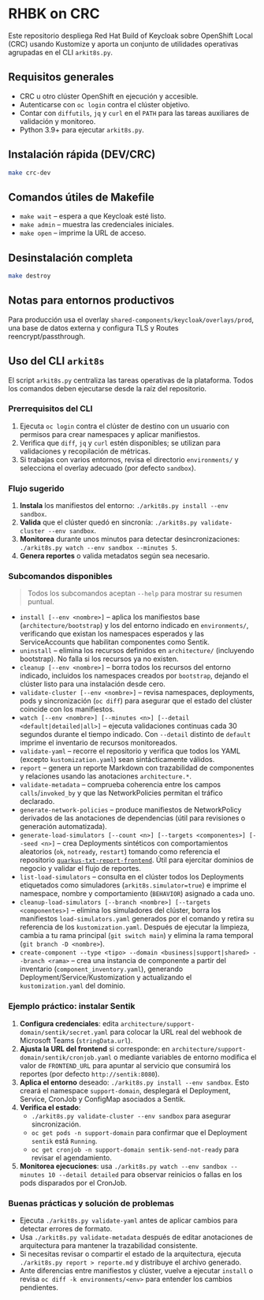 # RHBK on CRC

Este repositorio despliega Red Hat Build of Keycloak sobre OpenShift Local (CRC) usando Kustomize y aporta un conjunto de utilidades operativas agrupadas en el CLI `arkit8s.py`.

## Requisitos generales

- CRC u otro clúster OpenShift en ejecución y accesible.
- Autenticarse con `oc login` contra el clúster objetivo.
- Contar con `diffutils`, `jq` y `curl` en el `PATH` para las tareas auxiliares de validación y monitoreo.
- Python 3.9+ para ejecutar `arkit8s.py`.

## Instalación rápida (DEV/CRC)

```bash
make crc-dev
```

## Comandos útiles de Makefile

- `make wait` – espera a que Keycloak esté listo.
- `make admin` – muestra las credenciales iniciales.
- `make open` – imprime la URL de acceso.

## Desinstalación completa

```bash
make destroy
```

## Notas para entornos productivos

Para producción usa el overlay `shared-components/keycloak/overlays/prod`, una base de datos externa y configura TLS y Routes reencrypt/passthrough.

## Uso del CLI `arkit8s`

<!-- BEGIN ARKIT8S HELP -->
El script `arkit8s.py` centraliza las tareas operativas de la plataforma. Todos los comandos deben ejecutarse desde la raíz del repositorio.

### Prerrequisitos del CLI

1. Ejecuta `oc login` contra el clúster de destino con un usuario con permisos para crear namespaces y aplicar manifiestos.
2. Verifica que `diff`, `jq` y `curl` estén disponibles; se utilizan para validaciones y recopilación de métricas.
3. Si trabajas con varios entornos, revisa el directorio `environments/` y selecciona el overlay adecuado (por defecto `sandbox`).

### Flujo sugerido

1. **Instala** los manifiestos del entorno: `./arkit8s.py install --env sandbox`.
2. **Valida** que el clúster quedó en sincronía: `./arkit8s.py validate-cluster --env sandbox`.
3. **Monitorea** durante unos minutos para detectar desincronizaciones: `./arkit8s.py watch --env sandbox --minutes 5`.
4. **Genera reportes** o valida metadatos según sea necesario.

### Subcomandos disponibles

> Todos los subcomandos aceptan `--help` para mostrar su resumen puntual.

- `install [--env <nombre>]` – aplica los manifiestos base (`architecture/bootstrap`) y los del entorno indicado en `environments/`, verificando que existan los namespaces esperados y las ServiceAccounts que habilitan componentes como Sentik.
- `uninstall` – elimina los recursos definidos en `architecture/` (incluyendo bootstrap). No falla si los recursos ya no existen.
- `cleanup [--env <nombre>]` – borra todos los recursos del entorno indicado, incluidos los namespaces creados por `bootstrap`, dejando el clúster listo para una instalación desde cero.
- `validate-cluster [--env <nombre>]` – revisa namespaces, deployments, pods y sincronización (`oc diff`) para asegurar que el estado del clúster coincide con los manifiestos.
- `watch [--env <nombre>] [--minutes <n>] [--detail <default|detailed|all>]` – ejecuta validaciones continuas cada 30 segundos durante el tiempo indicado. Con `--detail` distinto de `default` imprime el inventario de recursos monitoreados.
- `validate-yaml` – recorre el repositorio y verifica que todos los YAML (excepto `kustomization.yaml`) sean sintácticamente válidos.
- `report` – genera un reporte Markdown con trazabilidad de componentes y relaciones usando las anotaciones `architecture.*`.
- `validate-metadata` – comprueba coherencia entre los campos `calls`/`invoked_by` y que las NetworkPolicies permitan el tráfico declarado.
- `generate-network-policies` – produce manifiestos de NetworkPolicy derivados de las anotaciones de dependencias (útil para revisiones o generación automatizada).
- `generate-load-simulators [--count <n>] [--targets <componentes>] [--seed <n>]` – crea Deployments sintéticos con comportamientos aleatorios (`ok`, `notready`, `restart`) tomando como referencia el repositorio [`quarkus-txt-report-frontend`](https://github.com/scanalesespinoza/quarkus-txt-report-frontend). Útil para ejercitar dominios de negocio y validar el flujo de reportes.
- `list-load-simulators` – consulta en el clúster todos los Deployments etiquetados como simuladores (`arkit8s.simulator=true`) e imprime el namespace, nombre y comportamiento (`BEHAVIOR`) asignado a cada uno.
- `cleanup-load-simulators [--branch <nombre>] [--targets <componentes>]` – elimina los simuladores del clúster, borra los manifiestos `load-simulators.yaml` generados por el comando y retira su referencia de los `kustomization.yaml`.  Después de ejecutar la limpieza, cambia a tu rama principal (`git switch main`) y elimina la rama temporal (`git branch -D <nombre>`).
- `create-component --type <tipo> --domain <business|support|shared> --branch <rama>` – crea una instancia de componente a partir del inventario (`component_inventory.yaml`), generando Deployment/Service/Kustomization y actualizando el `kustomization.yaml` del dominio.

### Ejemplo práctico: instalar **Sentik**

1. **Configura credenciales**: edita `architecture/support-domain/sentik/secret.yaml` para colocar la URL real del webhook de Microsoft Teams (`stringData.url`).
2. **Ajusta la URL del frontend** si corresponde: en `architecture/support-domain/sentik/cronjob.yaml` o mediante variables de entorno modifica el valor de `FRONTEND_URL` para apuntar al servicio que consumirá los reportes (por defecto `http://sentik:8080`).
3. **Aplica el entorno** deseado: `./arkit8s.py install --env sandbox`. Esto creará el namespace `support-domain`, desplegará el Deployment, Service, CronJob y ConfigMap asociados a Sentik.
4. **Verifica el estado**: 
   - `./arkit8s.py validate-cluster --env sandbox` para asegurar sincronización.
   - `oc get pods -n support-domain` para confirmar que el Deployment `sentik` está `Running`.
   - `oc get cronjob -n support-domain sentik-send-not-ready` para revisar el agendamiento.
5. **Monitorea ejecuciones**: usa `./arkit8s.py watch --env sandbox --minutes 10 --detail detailed` para observar reinicios o fallas en los pods disparados por el CronJob.

### Buenas prácticas y solución de problemas

- Ejecuta `./arkit8s.py validate-yaml` antes de aplicar cambios para detectar errores de formato.
- Usa `./arkit8s.py validate-metadata` después de editar anotaciones de arquitectura para mantener la trazabilidad consistente.
- Si necesitas revisar o compartir el estado de la arquitectura, ejecuta `./arkit8s.py report > reporte.md` y distribuye el archivo generado.
- Ante diferencias entre manifiestos y clúster, vuelve a ejecutar `install` o revisa `oc diff -k environments/<env>` para entender los cambios pendientes.
<!-- END ARKIT8S HELP -->
